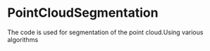 # PointCloudSegmentation
The code is used for segmentation of the point cloud.Using various algorithms
